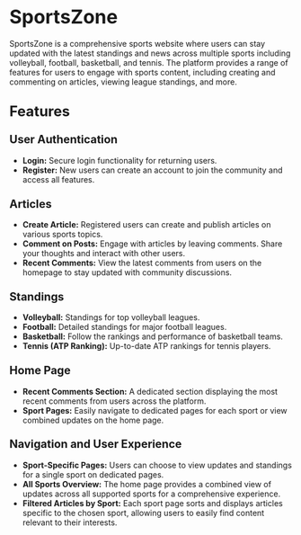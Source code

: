 # <span style="font-size:larger;">SportsZone</span>

SportsZone is a comprehensive sports website where users can stay updated with the latest standings and news across multiple sports including volleyball, football, basketball, and tennis. The platform provides a range of features for users to engage with sports content, including creating and commenting on articles, viewing league standings, and more.

## <span style="font-size:larger;">Features</span>

### <span style="font-size:larger;">User Authentication</span>
- **Login:** Secure login functionality for returning users.
- **Register:** New users can create an account to join the community and access all features.

### <span style="font-size:larger;">Articles</span>
- **Create Article:** Registered users can create and publish articles on various sports topics.
- **Comment on Posts:** Engage with articles by leaving comments. Share your thoughts and interact with other users.
- **Recent Comments:** View the latest comments from users on the homepage to stay updated with community discussions.

### <span style="font-size:larger;">Standings</span>
- **Volleyball:** Standings for top volleyball leagues.
- **Football:** Detailed standings for major football leagues.
- **Basketball:** Follow the rankings and performance of basketball teams.
- **Tennis (ATP Ranking):** Up-to-date ATP rankings for tennis players.

### <span style="font-size:larger;">Home Page</span>
- **Recent Comments Section:** A dedicated section displaying the most recent comments from users across the platform.
- **Sport Pages:** Easily navigate to dedicated pages for each sport or view combined updates on the home page.

### <span style="font-size:larger;">Navigation and User Experience</span>
- **Sport-Specific Pages:** Users can choose to view updates and standings for a single sport on dedicated pages.
- **All Sports Overview:** The home page provides a combined view of updates across all supported sports for a comprehensive experience.
- **Filtered Articles by Sport:** Each sport page sorts and displays articles specific to the chosen sport, allowing users to easily find content relevant to their interests.
